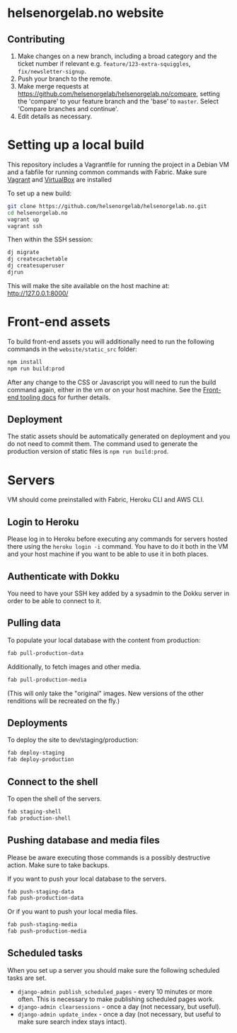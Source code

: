 helsenorgelab.no website
==================

## Contributing

1. Make changes on a new branch, including a broad category and the ticket number if relevant e.g. `feature/123-extra-squiggles`, `fix/newsletter-signup`.
1. Push your branch to the remote.
1. Make merge requests at https://github.com/helsenorgelab/helsenorgelab.no/compare, setting the 'compare' to your feature branch and the 'base' to `master`. Select 'Compare branches and continue'.
1. Edit details as necessary.


# Setting up a local build

This repository includes a Vagrantfile for running the project in a Debian VM and a fabfile for running common commands with Fabric. 
Make sure [Vagrant](https://www.vagrantup.com/downloads.html) and [VirtualBox](https://www.virtualbox.org/wiki/Downloads) are installed

To set up a new build:

``` bash
git clone https://github.com/helsenorgelab/helsenorgelab.no.git
cd helsenorgelab.no
vagrant up
vagrant ssh
```

Then within the SSH session:

``` bash
dj migrate
dj createcachetable
dj createsuperuser
djrun
```

This will make the site available on the host machine at: http://127.0.0.1:8000/

# Front-end assets

To build front-end assets you will additionally need to run the following commands in the `website/static_src` folder:

 ```bash
npm install
npm run build:prod
```

After any change to the CSS or Javascript you will need to run the build command again, either in the vm or on your host machine. See the [Front-end tooling docs](website/static_src/README.md) for further details.


## Deployment
The static assets should be automatically generated on deployment and you do
not need to commit them. The command used to generate the production version
of static files is `npm run build:prod`.

# Servers
VM should come preinstalled with Fabric, Heroku CLI and AWS CLI.

## Login to Heroku
Please log in to Heroku before executing any commands for servers hosted there
using the `heroku login -i` command. You have to do it both in the VM and your
host machine if you want to be able to use it in both places.

## Authenticate with Dokku
You need to have your SSH key added by a sysadmin to the Dokku server in order
to be able to connect to it.

## Pulling data

To populate your local database with the content from production:

``` bash
fab pull-production-data
```

Additionally, to fetch images and other media.

``` bash
fab pull-production-media
```

(This will only take the "original" images. New versions of the other renditions will be recreated on the fly.)

## Deployments

To deploy the site to dev/staging/production:


``` bash
fab deploy-staging
fab deploy-production
```

## Connect to the shell

To open the shell of the servers.

```bash
fab staging-shell
fab production-shell
```

## Pushing database and media files

Please be aware executing those commands is a possibly destructive action. Make
sure to take backups.

If you want to push your local database to the servers.

```bash
fab push-staging-data
fab push-production-data
```

Or if you want to push your local media files.

```bash
fab push-staging-media
fab push-production-media
```

## Scheduled tasks

When you set up a server you should make sure the following scheduled tasks are set.


* `django-admin publish_scheduled_pages` - every 10 minutes or more often. This is necessary to make publishing scheduled pages work.
* `django-admin clearsessions` - once a day (not necessary, but useful).
* `django-admin update_index` - once a day  (not necessary, but useful to make sure search index stays intact).
